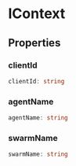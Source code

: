 # IContext

## Properties

### clientId

```ts
clientId: string
```

### agentName

```ts
agentName: string
```

### swarmName

```ts
swarmName: string
```
